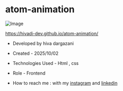 # atom-animation

![Image](https://github.com/user-attachments/assets/224edcfc-bfff-4108-a5dd-994bc0ba8896)

https://hivadi-dev.github.io/atom-animation/

- Developed by hiva dargazani

- Created - 2025/10/02

- Technologies Used - Html , css 


- Role - Frontend

- How to reach me : with my [instagram](https://www.instagram.com/hivadi.dev) and [linkedin](https://www.linkedin.com/in/hivadi.dev)
